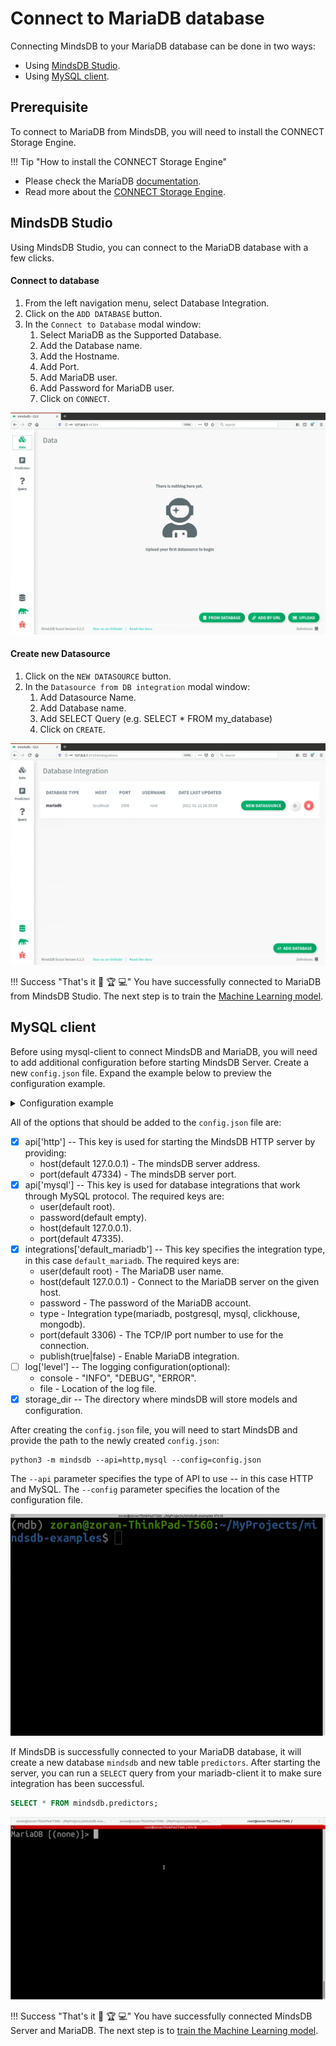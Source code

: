 # Connect to MariaDB database

Connecting MindsDB to your MariaDB database can be done in two ways:

* Using [MindsDB Studio](#mindsdb-studio).
* Using [MySQL client](#mysql-client).

## Prerequisite

To connect to MariaDB from MindsDB, you will need to install the CONNECT Storage Engine.

!!! Tip "How to install the CONNECT Storage Engine"
   * Please check the MariaDB [documentation](https://mariadb.com/kb/en/installing-the-connect-storage-engine/).
   * Read more about the [CONNECT Storage Engine](https://mariadb.com/kb/en/introduction-to-the-connect-engine/).

## MindsDB Studio

Using MindsDB Studio, you can connect to the MariaDB database with a few clicks.

#### Connect to database

1. From the left navigation menu, select Database Integration.
2. Click on the `ADD DATABASE` button.
3. In the `Connect to Database` modal window:
    1. Select MariaDB as the Supported Database.
    2. Add the Database name.
    3. Add the Hostname.
    4. Add Port.
    5. Add MariaDB user.
    6. Add Password for MariaDB user.
    7. Click on `CONNECT`.


![Connect to MariaDB](/assets/data/mariadb.gif)

#### Create new Datasource

1. Click on the `NEW DATASOURCE` button.
2. In the `Datasource from DB integration` modal window:
    1. Add Datasource Name.
    2. Add Database name.
    3. Add SELECT Query (e.g. SELECT * FROM my_database)
    4. Click on `CREATE`.

![Create MariaDB Datasource](/assets/data/mariadb-ds.gif)

!!! Success "That's it :tada: :trophy:  :computer:"
    You have successfully connected to MariaDB from MindsDB Studio. The next step is to train the [Machine Learning model](/model/train).

## MySQL client

Before using mysql-client to connect MindsDB and MariaDB, you will need to add additional configuration before starting MindsDB Server. Create a new `config.json` file. Expand the example below to preview the configuration example.

<details class="success">
   <summary> Configuration example</summary> 
```json
{
   "api": {
       "http": {
           "host": "127.0.0.1",
           "port": "47334"
       },
       "mysql": {
           "host": "127.0.0.1",
           "password": "",
           "port": "47335",
           "user": "root"
       }
   },
   "config_version": "1.4",
   "debug": true,
   "integrations": {
       "default_mariadb": {
           "host": "localhost",
           "password": "pass",
           "port": 3306,
           "publish": true,
           "type": "mariadb",
           "user": "root"
       }
   },
   "log": {
       "level": {
           "console": "DEBUG",
           "file": "INFO"
       }
   },
   "storage_dir": "/storage"
}
```       
</details>

All of the options that should be added to the `config.json` file are:

* [x] api['http'] -- This key is used for starting the MindsDB HTTP server by providing:
    * host(default 127.0.0.1) - The mindsDB server address.
    * port(default 47334) - The mindsDB server port.
* [x] api['mysql'] -- This key is used for database integrations that work through MySQL protocol. The required keys are:
    * user(default root).
    * password(default empty).
    * host(default 127.0.0.1).
    * port(default 47335).
* [x] integrations['default_mariadb'] -- This key specifies the integration type, in this case `default_mariadb`. The required keys are:
    * user(default root) - The MariaDB user name.
    * host(default 127.0.0.1) - Connect to the MariaDB server on the given host.
    * password - The password of the MariaDB account.
    * type - Integration type(mariadb, postgresql, mysql, clickhouse, mongodb).
    * port(default 3306) - The TCP/IP port number to use for the connection.
    * publish(true|false) - Enable MariaDB integration.
* [ ] log['level'] -- The logging configuration(optional):
    * console - "INFO", "DEBUG", "ERROR".
    * file - Location of the log file.
* [x] storage_dir -- The directory where mindsDB will store models and configuration.

After creating the `config.json` file, you will need to start MindsDB and provide the path to the newly created `config.json`:

```
python3 -m mindsdb --api=http,mysql --config=config.json
```

The `--api` parameter specifies the type of API to use -- in this case HTTP and MySQL. The `--config` parameter specifies the location of the configuration file.

![Start MindsDB with config](/assets/data/start-config.gif)

If MindsDB is successfully connected to your MariaDB database, it will create a new database `mindsdb` and new table `predictors`.
After starting the server, you can run a `SELECT` query from your mariadb-client it to make sure integration has been successful.

```sql
SELECT * FROM mindsdb.predictors;
```

![SELECT from MindsDB predictors table](/assets/data/mariadb-select.gif)

!!! Success "That's it :tada: :trophy:  :computer:"
    You have successfully connected MindsDB Server and MariaDB. The next step is to [train the Machine Learning model](/model/mariadb).

